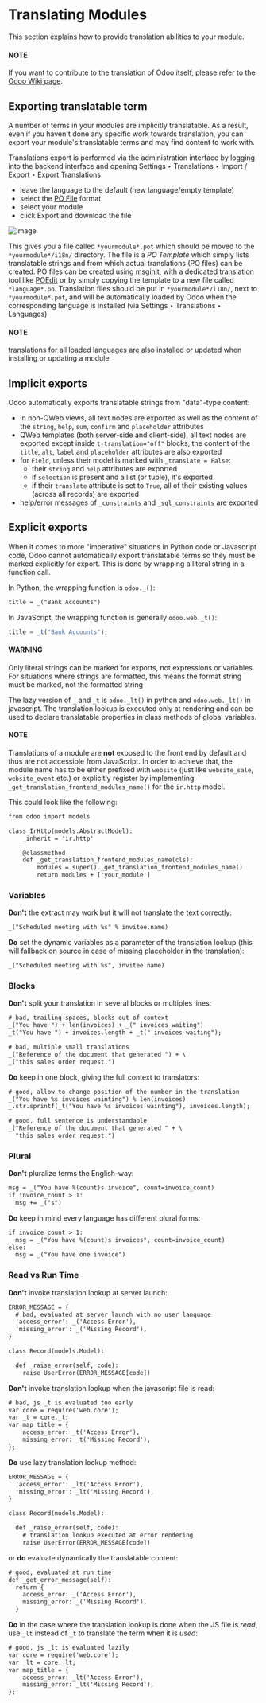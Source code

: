 <a id="reference-translations"></a>

# Translating Modules

This section explains how to provide translation abilities to your module.

#### NOTE
If you want to contribute to the translation of Odoo itself, please refer to the
[Odoo Wiki page](https://github.com/odoo/odoo/wiki/Translations).

## Exporting translatable term

A number of terms in your modules are implicitly translatable. As a result,
even if you haven't done any specific work towards translation, you can export
your module's translatable terms and may find content to work with.

Translations export is performed via the administration interface by logging into
the backend interface and opening Settings ‣ Translations
‣ Import / Export ‣ Export Translations

* leave the language to the default (new language/empty template)
* select the [PO File](https://en.wikipedia.org/wiki/Gettext#Translating) format
* select your module
* click Export and download the file

![image](developer/howtos/translations/po-export.png)

This gives you a file called `*yourmodule*.pot` which should be moved to
the `*yourmodule*/i18n/` directory. The file is a *PO Template* which
simply lists translatable strings and from which actual translations (PO files)
can be created. PO files can be created using [msginit](https://www.gnu.org/software/gettext/manual/gettext.html#Creating), with a dedicated
translation tool like [POEdit](https://poedit.net/) or by simply copying the template to a new file
called `*language*.po`. Translation files should be put in
`*yourmodule*/i18n/`, next to `*yourmodule*.pot`, and will be
automatically loaded by Odoo when the corresponding language is installed (via
Settings ‣ Translations ‣ Languages)

#### NOTE
translations for all loaded languages are also installed or updated
when installing or updating a module

## Implicit exports

Odoo automatically exports translatable strings from "data"-type content:

* in non-QWeb views, all text nodes are exported as well as the content of
  the `string`, `help`, `sum`, `confirm` and `placeholder`
  attributes
* QWeb templates (both server-side and client-side), all text nodes are
  exported except inside `t-translation="off"` blocks, the content of the
  `title`, `alt`, `label` and `placeholder` attributes are also
  exported
* for `Field`, unless their model is marked with
  `_translate = False`:
  * their `string` and `help` attributes are exported
  * if `selection` is present and a list (or tuple), it's exported
  * if their `translate` attribute is set to `True`, all of their existing
    values (across all records) are exported
* help/error messages of `_constraints` and
  `_sql_constraints` are exported

## Explicit exports

When it comes to more "imperative" situations in Python code or Javascript
code, Odoo cannot automatically export translatable terms so they
must be marked explicitly for export. This is done by wrapping a literal
string in a function call.

In Python, the wrapping function is `odoo._()`:

```default
title = _("Bank Accounts")
```

In JavaScript, the wrapping function is generally `odoo.web._t()`:

```javascript
title = _t("Bank Accounts");
```

#### WARNING
Only literal strings can be marked for exports, not expressions or
variables. For situations where strings are formatted, this means the
format string must be marked, not the formatted string

The lazy version of `_` and `_t` is `odoo._lt()` in python and
`odoo.web._lt()` in javascript. The translation lookup is executed only
at rendering and can be used to declare translatable properties in class methods
of global variables.

#### NOTE
Translations of a module are **not** exposed to the front end by default and
thus are not accessible from JavaScript. In order to achieve that, the
module name has to be either prefixed with `website` (just like
`website_sale`, `website_event` etc.) or explicitly register by implementing
`_get_translation_frontend_modules_name()` for the `ir.http` model.

This could look like the following:

```default
from odoo import models

class IrHttp(models.AbstractModel):
    _inherit = 'ir.http'

    @classmethod
    def _get_translation_frontend_modules_name(cls):
        modules = super()._get_translation_frontend_modules_name()
        return modules + ['your_module']
```

### Variables

**Don't** the extract may work but it will not translate the text correctly:

```default
_("Scheduled meeting with %s" % invitee.name)
```

**Do** set the dynamic variables as a parameter of the translation lookup (this
will fallback on source in case of missing placeholder in the translation):

```default
_("Scheduled meeting with %s", invitee.name)
```

### Blocks

**Don't** split your translation in several blocks or multiples lines:

```default
# bad, trailing spaces, blocks out of context
_("You have ") + len(invoices) + _(" invoices waiting")
_t("You have ") + invoices.length + _t(" invoices waiting");

# bad, multiple small translations
_("Reference of the document that generated ") + \
_("this sales order request.")
```

**Do** keep in one block, giving the full context to translators:

```default
# good, allow to change position of the number in the translation
_("You have %s invoices wainting") % len(invoices)
_.str.sprintf(_t("You have %s invoices wainting"), invoices.length);

# good, full sentence is understandable
_("Reference of the document that generated " + \
  "this sales order request.")
```

### Plural

**Don't** pluralize terms the English-way:

```default
msg = _("You have %(count)s invoice", count=invoice_count)
if invoice_count > 1:
  msg += _("s")
```

**Do** keep in mind every language has different plural forms:

```default
if invoice_count > 1:
  msg = _("You have %(count)s invoices", count=invoice_count)
else:
  msg = _("You have one invoice")
```

### Read vs Run Time

**Don't** invoke translation lookup at server launch:

```default
ERROR_MESSAGE = {
  # bad, evaluated at server launch with no user language
  'access_error': _('Access Error'),
  'missing_error': _('Missing Record'),
}

class Record(models.Model):

  def _raise_error(self, code):
    raise UserError(ERROR_MESSAGE[code])
```

**Don't** invoke translation lookup when the javascript file is read:

```default
# bad, js _t is evaluated too early
var core = require('web.core');
var _t = core._t;
var map_title = {
    access_error: _t('Access Error'),
    missing_error: _t('Missing Record'),
};
```

**Do** use lazy translation lookup method:

```default
ERROR_MESSAGE = {
  'access_error': _lt('Access Error'),
  'missing_error': _lt('Missing Record'),
}

class Record(models.Model):

  def _raise_error(self, code):
    # translation lookup executed at error rendering
    raise UserError(ERROR_MESSAGE[code])
```

or **do** evaluate dynamically the translatable content:

```default
# good, evaluated at run time
def _get_error_message(self):
  return {
    access_error: _('Access Error'),
    missing_error: _('Missing Record'),
  }
```

**Do** in the case where the translation lookup is done when the JS file is
*read*, use `_lt` instead of `_t` to translate the term when it is *used*:

```default
# good, js _lt is evaluated lazily
var core = require('web.core');
var _lt = core._lt;
var map_title = {
    access_error: _lt('Access Error'),
    missing_error: _lt('Missing Record'),
};
```
